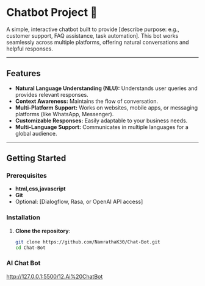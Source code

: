 # Chatbot Project 🤖  

A simple, interactive chatbot built to provide [describe purpose: e.g., customer support, FAQ assistance, task automation]. This bot works seamlessly across multiple platforms, offering natural conversations and helpful responses.

---

## Features  
- **Natural Language Understanding (NLU):** Understands user queries and provides relevant responses.  
- **Context Awareness:** Maintains the flow of conversation.  
- **Multi-Platform Support:** Works on websites, mobile apps, or messaging platforms (like WhatsApp, Messenger).  
- **Customizable Responses:** Easily adaptable to your business needs.  
- **Multi-Language Support:** Communicates in multiple languages for a global audience.

---

## Getting Started  

### Prerequisites  
- **html,css,javascript** 
- **Git**  
- Optional: [Dialogflow, Rasa, or OpenAI API access]

### Installation  
1. **Clone the repository**:
   ```bash
   git clone https://github.com/NamrathaK30/Chat-Bot.git
   cd Chat-Bot

### AI Chat Bot
http://127.0.0.1:5500/12.Ai%20ChatBot
